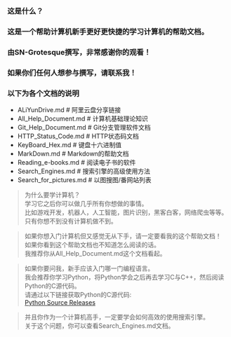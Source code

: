 ### 这是什么？

### 这是一个帮助计算机新手更好更快捷的学习计算机的帮助文档。
### 由SN-Grotesque撰写，非常感谢你的观看！
### 如果你们任何人想参与撰写，请联系我！

### 以下为各个文档的说明

- ALiYunDrive.md          # 阿里云盘分享链接
- All_Help_Document.md    # 计算机基础理论知识
- Git_Help_Document.md    # Git分支管理软件文档
- HTTP_Status_Code.md     # HTTP状态码文档
- KeyBoard_Hex.md         # 键盘十六进制值
- MarkDown.md             # Markdown的帮助文档
- Reading_e-books.md      # 阅读电子书的软件
- Search_Engines.md       # 搜索引擎的高级使用方法
- Search_for_pictures.md  # 以图搜图/番网站列表

> 为什么要学计算机？<br>
> 学习它之后你可以做几乎所有你想做的事情。<br>
> 比如游戏开发，机器人，人工智能，图片识别，黑客白客，网络爬虫等等。<br>
> 只有你想不到没有计算机做不到。

> 如果你想入门计算机但又感觉无从下手，请一定要看我的这个帮助文档！<br>
> 如果你看到这个帮助文档也不知道怎么阅读的话。<br>
> 我推荐你从All_Help_Document.md这个文档看起。

> 如果你要问我，新手应该入门哪一门编程语言。<br>
> 我会推荐你学习Python，将Python学会之后再去学习C与C++，然后阅读Python的C源代码。<br>
> 请通过以下链接获取Python的C源代码:<br>
> [Python Source Releases](https://www.python.org/downloads/source/)

> 并且你作为一个计算机高手，一定要学会如何高效的使用搜索引擎。<br>
> 关于这个问题，你可以查看Search_Engines.md文档。
